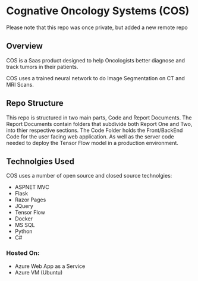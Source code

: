 # Cognative Oncology Systems (COS)

Please note that this repo was once private, but added a new remote repo 

## Overview
COS is a Saas product designed to help Oncologists better diagnose and track tumors in their patients.

COS uses a trained neural network to do Image Segmentation on CT and MRI Scans.

## Repo Structure
This repo is structured in two main parts,
Code and Report Documents. The Report Documents contain folders that subdivide both Report One and Two, into thier respective sections. The Code Folder holds the Front/BackEnd Code for the user facing web application. As well as the server code needed to deploy the Tensor Flow model in a production environment.


## Technolgies Used

COS uses a number of open source and closed source technolgies:

- ASPNET MVC
- Flask
- Razor Pages 
- JQuery
- Tensor Flow
- Docker
- MS SQL
- Python
- C#

### Hosted On:
- Azure Web App as a Service
- Azure VM (Ubuntu)
